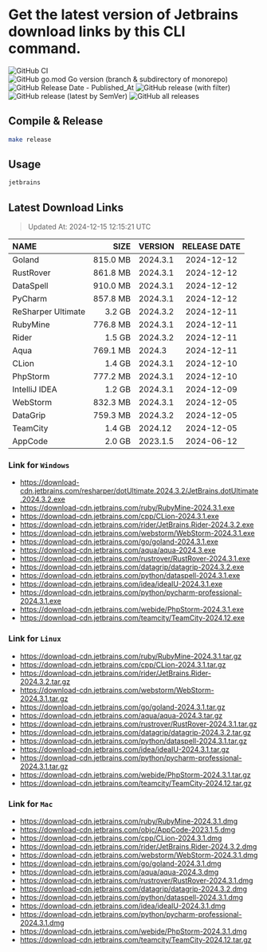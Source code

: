 # Get the latest version of Jetbrains download links by this CLI command.

![GitHub CI](https://github.com/designinlife/jetbrains/actions/workflows/ci.yml/badge.svg)
![GitHub go.mod Go version (branch & subdirectory of monorepo)](https://img.shields.io/github/go-mod/go-version/designinlife/jetbrains/master)
![GitHub Release Date - Published_At](https://img.shields.io/github/release-date/designinlife/jetbrains)
![GitHub release (with filter)](https://img.shields.io/github/v/release/designinlife/jetbrains)
![GitHub release (latest by SemVer)](https://img.shields.io/github/downloads/designinlife/jetbrains/v1.1.10/total)
![GitHub all releases](https://img.shields.io/github/downloads/designinlife/jetbrains/total)

## Compile & Release

```bash
make release
```

## Usage

```bash
jetbrains
```

## Latest Download Links

> Updated At: 2024-12-15 12:15:21 UTC

| NAME | SIZE | VERSION | RELEASE DATE |
| :-- | --: | :-- | :--: |
| Goland | 815.0 MB | 2024.3.1 | 2024-12-12 |
| RustRover | 861.8 MB | 2024.3.1 | 2024-12-12 |
| DataSpell | 910.0 MB | 2024.3.1 | 2024-12-12 |
| PyCharm | 857.8 MB | 2024.3.1 | 2024-12-12 |
| ReSharper Ultimate | 3.2 GB | 2024.3.2 | 2024-12-11 |
| RubyMine | 776.8 MB | 2024.3.1 | 2024-12-11 |
| Rider | 1.5 GB | 2024.3.2 | 2024-12-11 |
| Aqua | 769.1 MB | 2024.3 | 2024-12-11 |
| CLion | 1.4 GB | 2024.3.1 | 2024-12-10 |
| PhpStorm | 777.2 MB | 2024.3.1 | 2024-12-10 |
| IntelliJ IDEA | 1.2 GB | 2024.3.1 | 2024-12-09 |
| WebStorm | 832.3 MB | 2024.3.1 | 2024-12-05 |
| DataGrip | 759.3 MB | 2024.3.2 | 2024-12-05 |
| TeamCity | 1.4 GB | 2024.12 | 2024-12-05 |
| AppCode | 2.0 GB | 2023.1.5 | 2024-06-12 |

### Link for `Windows`

* <https://download-cdn.jetbrains.com/resharper/dotUltimate.2024.3.2/JetBrains.dotUltimate.2024.3.2.exe>
* <https://download-cdn.jetbrains.com/ruby/RubyMine-2024.3.1.exe>
* <https://download-cdn.jetbrains.com/cpp/CLion-2024.3.1.exe>
* <https://download-cdn.jetbrains.com/rider/JetBrains.Rider-2024.3.2.exe>
* <https://download-cdn.jetbrains.com/webstorm/WebStorm-2024.3.1.exe>
* <https://download-cdn.jetbrains.com/go/goland-2024.3.1.exe>
* <https://download-cdn.jetbrains.com/aqua/aqua-2024.3.exe>
* <https://download-cdn.jetbrains.com/rustrover/RustRover-2024.3.1.exe>
* <https://download-cdn.jetbrains.com/datagrip/datagrip-2024.3.2.exe>
* <https://download-cdn.jetbrains.com/python/dataspell-2024.3.1.exe>
* <https://download-cdn.jetbrains.com/idea/ideaIU-2024.3.1.exe>
* <https://download-cdn.jetbrains.com/python/pycharm-professional-2024.3.1.exe>
* <https://download-cdn.jetbrains.com/webide/PhpStorm-2024.3.1.exe>
* <https://download-cdn.jetbrains.com/teamcity/TeamCity-2024.12.exe>

### Link for `Linux`

* <https://download-cdn.jetbrains.com/ruby/RubyMine-2024.3.1.tar.gz>
* <https://download-cdn.jetbrains.com/cpp/CLion-2024.3.1.tar.gz>
* <https://download-cdn.jetbrains.com/rider/JetBrains.Rider-2024.3.2.tar.gz>
* <https://download-cdn.jetbrains.com/webstorm/WebStorm-2024.3.1.tar.gz>
* <https://download-cdn.jetbrains.com/go/goland-2024.3.1.tar.gz>
* <https://download-cdn.jetbrains.com/aqua/aqua-2024.3.tar.gz>
* <https://download-cdn.jetbrains.com/rustrover/RustRover-2024.3.1.tar.gz>
* <https://download-cdn.jetbrains.com/datagrip/datagrip-2024.3.2.tar.gz>
* <https://download-cdn.jetbrains.com/python/dataspell-2024.3.1.tar.gz>
* <https://download-cdn.jetbrains.com/idea/ideaIU-2024.3.1.tar.gz>
* <https://download-cdn.jetbrains.com/python/pycharm-professional-2024.3.1.tar.gz>
* <https://download-cdn.jetbrains.com/webide/PhpStorm-2024.3.1.tar.gz>
* <https://download-cdn.jetbrains.com/teamcity/TeamCity-2024.12.tar.gz>

### Link for `Mac`

* <https://download-cdn.jetbrains.com/ruby/RubyMine-2024.3.1.dmg>
* <https://download-cdn.jetbrains.com/objc/AppCode-2023.1.5.dmg>
* <https://download-cdn.jetbrains.com/cpp/CLion-2024.3.1.dmg>
* <https://download-cdn.jetbrains.com/rider/JetBrains.Rider-2024.3.2.dmg>
* <https://download-cdn.jetbrains.com/webstorm/WebStorm-2024.3.1.dmg>
* <https://download-cdn.jetbrains.com/go/goland-2024.3.1.dmg>
* <https://download-cdn.jetbrains.com/aqua/aqua-2024.3.dmg>
* <https://download-cdn.jetbrains.com/rustrover/RustRover-2024.3.1.dmg>
* <https://download-cdn.jetbrains.com/datagrip/datagrip-2024.3.2.dmg>
* <https://download-cdn.jetbrains.com/python/dataspell-2024.3.1.dmg>
* <https://download-cdn.jetbrains.com/idea/ideaIU-2024.3.1.dmg>
* <https://download-cdn.jetbrains.com/python/pycharm-professional-2024.3.1.dmg>
* <https://download-cdn.jetbrains.com/webide/PhpStorm-2024.3.1.dmg>
* <https://download-cdn.jetbrains.com/teamcity/TeamCity-2024.12.tar.gz>
